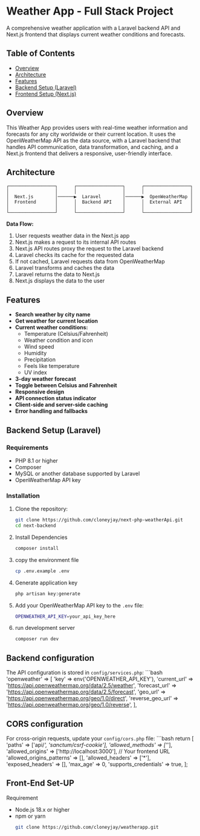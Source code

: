 # Weather App - Full Stack Project

A comprehensive weather application with a Laravel backend API and Next.js frontend that displays current weather conditions and forecasts.


## Table of Contents

- [Overview](#overview)
- [Architecture](#architecture)
- [Features](#features)
- [Backend Setup (Laravel)](#backend-setup-laravel)
- [Frontend Setup (Next.js)](#frontend-setup-nextjs)

## Overview

This Weather App provides users with real-time weather information and forecasts for any city worldwide or their current location. It uses the OpenWeatherMap API as the data source, with a Laravel backend that handles API communication, data transformation, and caching, and a Next.js frontend that delivers a responsive, user-friendly interface.

## Architecture

```
┌─────────────────┐      ┌─────────────────┐      ┌─────────────────┐
│                 │      │                 │      │                 │
│  Next.js        │──────▶  Laravel        │──────▶  OpenWeatherMap │
│  Frontend       │      │  Backend API    │      │  External API   │
│                 │      │                 │      │                 │
└─────────────────┘      └─────────────────┘      └─────────────────┘
```

**Data Flow:**
1. User requests weather data in the Next.js app
2. Next.js makes a request to its internal API routes
3. Next.js API routes proxy the request to the Laravel backend
4. Laravel checks its cache for the requested data
5. If not cached, Laravel requests data from OpenWeatherMap
6. Laravel transforms and caches the data
7. Laravel returns the data to Next.js
8. Next.js displays the data to the user

## Features

- **Search weather by city name**
- **Get weather for current location**
- **Current weather conditions:**
  - Temperature (Celsius/Fahrenheit)
  - Weather condition and icon
  - Wind speed
  - Humidity
  - Precipitation
  - Feels like temperature
  - UV index
- **3-day weather forecast**
- **Toggle between Celsius and Fahrenheit**
- **Responsive design**
- **API connection status indicator**
- **Client-side and server-side caching**
- **Error handling and fallbacks**

## Backend Setup (Laravel)

### Requirements

- PHP 8.1 or higher
- Composer
- MySQL or another database supported by Laravel
- OpenWeatherMap API key

### Installation

1. Clone the repository:
   ```bash
   git clone https://github.com/cloneyjay/next-php-weatherApi.git
   cd next-backend

2. Install Dependencies
    ```bash
    composer install

3. copy the environment file
    ```bash
    cp .env.example .env

4. Generate application key
    ```bash
    php artisan key:generate


5. Add your OpenWeatherMap API key to the `.env` file:
    ```bash
    OPENWEATHER_API_KEY=your_api_key_here

6. run development server
    ```bash
    composer run dev

## Backend configuration
The API configuration is stored in `config/services.php`:
    ```bash
    'openweather' => [
        'key' => env('OPENWEATHER_API_KEY'),
        'current_url' => 'https://api.openweathermap.org/data/2.5/weather',
        'forecast_url' => 'https://api.openweathermap.org/data/2.5/forecast',
        'geo_url' => 'https://api.openweathermap.org/geo/1.0/direct',
        'reverse_geo_url' => 'https://api.openweathermap.org/geo/1.0/reverse',
    ],

## CORS configuration
For cross-origin requests, update your `config/cors.php` file:
    ```bash
    return [
        'paths' => ['api/*', 'sanctum/csrf-cookie'],
        'allowed_methods' => ['*'],
        'allowed_origins' => ['http://localhost:3000'], // Your frontend URL
        'allowed_origins_patterns' => [],
        'allowed_headers' => ['*'],
        'exposed_headers' => [],
        'max_age' => 0,
        'supports_credentials' => true,
    ];

## Front-End Set-UP
Requirement
- Node.js 18.x or higher
- npm or yarn
    ```bash
    git clone https://github.com/cloneyjay/weatherapp.git